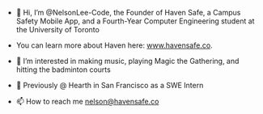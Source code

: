 - 👋 Hi, I’m @NelsonLee-Code, the Founder of Haven Safe, a Campus Safety Mobile App, and a Fourth-Year Computer Engineering student at the University of Toronto
- You can learn more about Haven here: www.havensafe.co. 


- 👀 I’m interested in making music, playing Magic the Gathering, and hitting the badminton courts
- 🌱 Previously @ Hearth in San Francisco as a SWE Intern

- 📫 How to reach me nelson@havensafe.co
